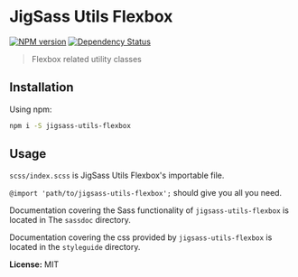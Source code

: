 # JigSass Utils Flexbox
[![NPM version][npm-image]][npm-url]  [![Dependency Status][daviddm-image]][daviddm-url]   

 > Flexbox related utility classes

## Installation

Using npm:

```sh
npm i -S jigsass-utils-flexbox
```

## Usage
`scss/index.scss` is JigSass Utils Flexbox's importable file.

`@import 'path/to/jigsass-utils-flexbox';` should give you all you need.

Documentation covering the Sass functionality of `jigsass-utils-flexbox` 
is located in The `sassdoc` directory. 

Documentation covering the css provided by `jigsass-utils-flexbox` is located in
the `styleguide` directory.

**License:** MIT



[npm-image]: https://badge.fury.io/js/jigsass-utils-flexbox.svg
[npm-url]: https://npmjs.org/package/jigsass-utils-flexbox

[daviddm-image]: https://david-dm.org/TxHawks/jigsass-utils-flexbox.svg?theme=shields.io
[daviddm-url]: https://david-dm.org/TxHawks/jigsass-utils-flexbox
